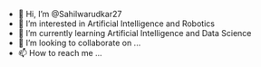 - 👋 Hi, I’m @Sahilwarudkar27
- 👀 I’m interested in Artificial Intelligence and Robotics 
- 🌱 I’m currently learning Artificial Intelligence and Data Science 
- 💞️ I’m looking to collaborate on ...
- 📫 How to reach me ...

<!---
Sahilwarudkar27/Sahilwarudkar27 is a ✨ special ✨ repository because its `README.md` (this file) appears on your GitHub profile.
You can click the Preview link to take a look at your changes.
--->
